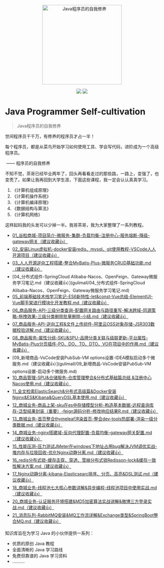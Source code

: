 <p align="center">
  <a href="https://github.com/JavaNPE/JavaProgrammerSelfCultivation">
    <img src="http://cdn.tobebetterjavaer.com/tobebetterjavaer/images/logo-01.png" width="260px" alt="Java程序员的自我修养">
  </a>
</p>

<p align="center">
  <a href="https://github.com/JavaNPE/JavaProgrammerSelfCultivation" target="_blank"><img src="https://img.shields.io/badge/Github-JavaProgrammerSelfCultivation-red.svg"></a>
  <a href="https://space.bilibili.com/699943233" target="_blank"><img src="https://img.shields.io/badge/bilibili-哔哩哔哩-critical"></a>
</p>
<h1>Java Programmer Self-cultivation </h1>

> Java程序员的自我修养

世间程序员千千万，有修养的程序员才占一半！

每个程序员，都是从菜鸟开始学习如何使用工具、学会写代码，进阶成为一个高级程序员。

​																													                                                                                      —— 程序员的自我修养

不知不觉，茶哥已经毕业两年了，回头再看看走过的那些路，一路上，变强了，也变秃了。如果让我再回到大学生涯，下面这些课程，我一定会认认真真学习。

1. 《计算机组成原理》
2. 《计算机操作系统》
3. 《计算机编译原理》
4. 《数据结构与算法》
5. 《计算机网络》

这样起码我的头发可以少掉一半。我哥茶哥，我为大家整理了一系列教程。
  * [01_谷粒商城-项目简介-微服务-集群-负载均衡-注册中心-服务熔断-降级-gateway网关（建议收藏:+1:）](gulimall/01_谷粒商城-项目简介-微服务-集群-负载均衡-注册中心-服务熔断-降级-gateway.md)
  * [02_安装Linux虚拟机-docker安装redis、mysql、git使用教程-VSCode人人开源项目（建议收藏:+1:）](gulimall/02_安装Linux虚拟机-docker安装redis、mysql、git使用教程-VSCode人人开源项目聚合-配置前端环境.md)
  * [03_人人开源逆向工程搭建-整合MyBatis-Plus-微服务CRUD基础功能.md（建议收藏:+1:）](gulimall/03_人人开源逆向工程搭建-整合MyBatis-Plus-微服务CRUD基础功能.md)
  * [04_分布式组件-SpringCloud Alibaba-Nacos、OpenFeign、Gateway微服务学习笔记.md（建议收藏:+1:）](gulimall/04_分布式组件-SpringCloud Alibaba-Nacos、OpenFeign、Gateway微服务学习笔记.md)
  * [05_前端基础技术栈学习笔记-ES6新特性-let&const-Vue总结-ElementUI-Vue脚手架进行模块化开发教程.md（建议收藏:+1:）](gulimall/05_前端基础技术栈学习笔记-ES6新特性-let&const-Vue总结-ElementUI-Vue脚手架进行模块化开发教程.md)
  * [06_商品服务-API-三级分类查询-配置网关路由与路径重写-解决跨域-同源策略-拖拽效果-三级分类删除批量删除-小结.md（建议收藏:+1:）](gulimall/06_商品服务-API-三级分类查询-配置网关路由与路径重写-解决跨域-同源策略-拖拽效果-三级分类删除批量删除-小结.md)
  * [07_商品服务-API-逆向工程&文件上传组件-阿里云OSS对象存储-JSR303数据校验详解.md（建议收藏:+1:）](gulimall/07_商品服务-API-逆向工程&文件上传组件-阿里云OSS对象存储-JSR303数据校验详解.md)
  * [08_商品服务-属性分组-SKU&SPU-品牌分类关联与级联更新-平台属性-MyBatis-Plus分页插件-PO、DO、TO、DTO、VO在项目中的作用.md（建议收藏:+1:）](gulimall/08_商品服务-属性分组-SKU&SPU-品牌分类关联与级联更新-平台属性-MyBatis-Plus分页插件-PO、DO、TO、DTO、VO在项目中的作用.md)
  * [09_新增商品-VsCode安装PubSub-VM options设置-IDEA模拟启动多个微服务.md（建议收藏:+1:）](gulimall/09_新增商品-VsCode安装PubSub-VM options设置-启动多个微服务.md)
  * [10_商品管理-SPU&仓储服务-仓库管理整合&分布式基础篇总结 &注册中心Nacos使用.md（建议收藏:+1:）](gulimall/10_商品管理-SPU&仓储服务-仓库管理整合&分布式基础篇总结&注册中心Nacos使用.md)
  * [11_全文检索ElasticSearch&分布式高级篇&Docker安装Nginx&ES&Kibana&QueryDSL基本使用.md（建议收藏:+1:）](gulimall/11_全文检索ElasticSearch&分布式高级篇&Docker安装Nginx&ES&Kibana&QueryDSL基本使用.md)
  * [12_商城业务-商品上架-sku在es中存储模型分析-构造基本数据-远程查询库存-泛型结果封装（重要）-feign源码分析-修改响应结果R.md（建议收藏:+1:）](gulimall/12_商城业务-商品上架-sku在es中存储模型分析-构造基本数据-远程查询库存-泛型结果封装（重要）-feign源码分析-修改响应结果R.md)
  * [13_商城业务-首页整合thymeleaf渲染首页-整合dev-tools热部署-渲染一级分类数据.md（建议收藏:+1:）](gulimall/13_商城业务-首页整合thymeleaf渲染首页-整合dev-tools热部署-渲染一级分类数据.md)
  * [14_商城业务-nginx搭建域-反向代理配置-负载均衡-gateway网关配置.md（建议收藏:+1:）](gulimall/14_商城业务-nginx搭建域-反向代理配置-负载均衡-gateway网关配置.md)
  * [15_性能压测-压力测试JMeter在windows下地址占用bug解决JVM调优实战-堆内存与垃圾回收-优化Nginx动静分离.md（建议收藏:+1:）](gulimall/15_性能压测-压力测试JMeter在windows下地址占用bug解决JVM调优实战-堆内存与垃圾回收-优化Nginx动静分离.md)
  * [16_redis分布式锁-缓存击穿、穿透、雪崩分布式锁Redisson-lock&缓存一致性解决方案.md（建议收藏:+1:）](gulimall/16_redis分布式锁-缓存击穿、穿透、雪崩分布式锁Redisson-lock&缓存一致性解决方案.md)
  * [17_Nginx动静分离-kibana-Elasticsearc排序、分页、高亮&DSL测试.md（建议收藏:+1:）](gulimall/17_Nginx动静分离-kibana-Elasticsearc排序、分页、高亮&DSL测试.md)
  * [18_商城业务-线程池七大核心参数详解&异步编程-线程池项目中使用实战.md（建议收藏:+1:）](gulimall/18_商城业务-线程池七大核心参数详解&异步编程-线程池项目中使用实战.md)
  * [20_商城业务-认证服务环境搭建&MD5加密算法实战讲解&微博三方登录实战.md（建议收藏:+1:）](gulimall/20_商城业务-认证服务环境搭建&MD5加密算法实战讲解&微博三方登录实战.md)
  * [21_消息队列-RabbitMQ安装&MQ工作流详解&Exchange类型&SpringBoot整合MQ.md（建议收藏:+1:）](gulimall/21_消息队列-RabbitMQ安装&MQ工作流详解&Exchange类型&SpringBoot整合MQ.md)



知识库旨在为学习 Java 的小伙伴提供一系列：

- 优质的原创 Java 教程
- 全面清晰的 Java 学习路线
- 免费但靠谱的 Java 学习资料
- ..........

